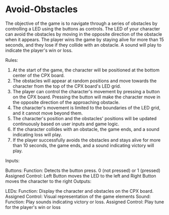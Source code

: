 # Avoid-Obstacles

The objective of the game is to navigate through a series of obstacles by controlling a LED using the buttons as controls. The LED of your character can avoid the obstacles by moving in the opposite direction of the obstacle when it appears. The player wins the game by staying alive for more than 15 seconds, and they lose if they collide with an obstacle. A sound will play to indicate the player's win or loss.

Rules:

1. At the start of the game, the character will be positioned at the bottom center of the CPX board.
2. The obstacles will appear at random positions and move towards the character from the top of the CPX board's LED grid.
3. The player can control the character's movement by pressing a button on the CPX board. Pressing the button will make the character move in the opposite direction of the approaching obstacle.
4. The character's movement is limited to the boundaries of the LED grid, and it cannot move beyond them.
5. The character's position and the obstacles' positions will be updated continuously based on user inputs and game logic.
6. If the character collides with an obstacle, the game ends, and a sound indicating loss will play.
7. If the player successfully avoids the obstacles and stays alive for more than 10 seconds, the game ends, and a sound indicating victory will play.

Inputs:

Buttons:
Function: Detects the button press.
0 (not pressed) or 1 (pressed)
Assigned Control: Left Button moves the LED to the left and Right Button moves the character to the right
Outputs:

LEDs:
Function: Display the character and obstacles on the CPX board.
Assigned Control: Visual representation of the game elements
Sound:
Function: Play sounds indicating victory or loss.
Assigned Control: Play tune for the player's win or loss

